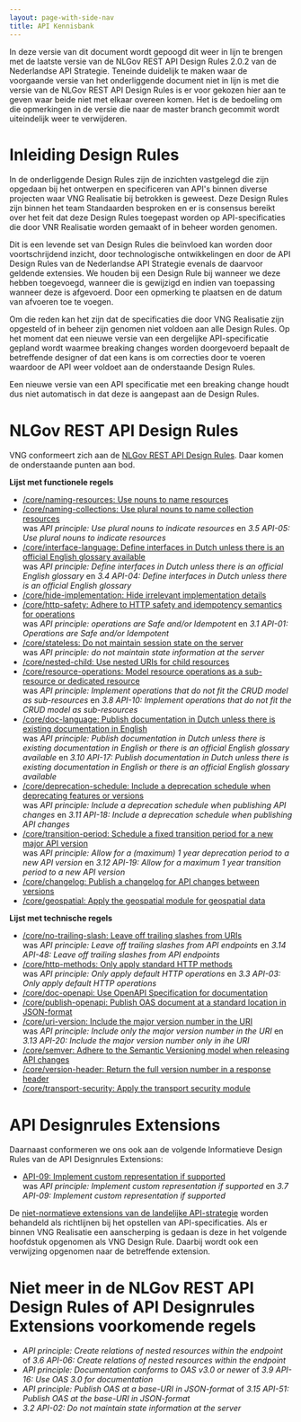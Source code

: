 ```yaml
---
layout: page-with-side-nav
title: API Kennisbank
---
```


In deze versie van dit document wordt gepoogd dit weer in lijn te brengen met de laatste versie van de NLGov REST API Design Rules 2.0.2 van de Nederlandse API Strategie. Teneinde duidelijk te maken waar de voorgaande versie van het onderliggende document niet in lijn is met die versie van de NLGov REST API Design Rules is er voor gekozen hier aan te geven waar beide niet met elkaar overeen komen. Het is de bedoeling om die opmerkingen in de versie die naar de master branch gecommit wordt uiteindelijk weer te verwijderen.

# Inleiding Design Rules

In de onderliggende Design Rules zijn de inzichten vastgelegd die zijn opgedaan bij het ontwerpen en specificeren van API's binnen diverse projecten waar VNG Realisatie bij betrokken is geweest.
Deze Design Rules zijn binnen het team Standaarden besproken en er is consensus bereikt over het feit dat deze Design Rules toegepast worden op API-specificaties die door VNR Realisatie worden gemaakt of in beheer worden genomen.

Dit is een levende set van Design Rules die beïnvloed kan worden door voortschrijdend inzicht, door technologische ontwikkelingen en door de API Design Rules van de Nederlandse API Strategie evenals de daarvoor geldende extensies. We houden bij een Design Rule bij wanneer we deze hebben toegevoegd, wanneer die is gewijzigd en indien van toepassing wanneer deze is afgevoerd. Door een opmerking te plaatsen en de datum van afvoeren toe te voegen.

Om die reden kan het zijn dat de specificaties die door VNG Realisatie zijn opgesteld of in beheer zijn genomen niet voldoen aan alle Design Rules.
Op het moment dat een nieuwe versie van een dergelijke API-specificatie gepland wordt waarmee breaking changes worden doorgevoerd bepaalt de betreffende designer of dat een kans is om correcties door te voeren waardoor de API weer voldoet aan de onderstaande Design Rules.

Een nieuwe versie van een API specificatie met een breaking change houdt dus niet automatisch in dat deze is aangepast aan de Design Rules.

# NLGov REST API Design Rules

VNG conformeert zich aan de [NLGov REST API Design Rules](https://gitdocumentatie.logius.nl/publicatie/api/adr/2.0.2/). Daar komen de onderstaande punten aan bod.

**Lijst met functionele regels**
* [/core/naming-resources: Use nouns to name resources](https://gitdocumentatie.logius.nl/publicatie/api/adr/2.0.2/#/core/naming-resources)
* [/core/naming-collections: Use plural nouns to name collection resources](https://gitdocumentatie.logius.nl/publicatie/api/adr/2.0.2/#/core/naming-collections)<br/>
  was _API principle: Use plural nouns to indicate resources_ en _3.5 API-05: Use plural nouns to indicate resources_
* [/core/interface-language: Define interfaces in Dutch unless there is an official English glossary available](https://gitdocumentatie.logius.nl/publicatie/api/adr/2.0.2/#/core/interface-language)<br/>
  was _API principle: Define interfaces in Dutch unless there is an official English glossary_ en _3.4 API-04: Define interfaces in Dutch unless there is an official English glossary_
* [/core/hide-implementation: Hide irrelevant implementation details](https://gitdocumentatie.logius.nl/publicatie/api/adr/2.0.2/#/core/hide-implementation)
* [/core/http-safety: Adhere to HTTP safety and idempotency semantics for operations](https://gitdocumentatie.logius.nl/publicatie/api/adr/2.0.2/#/core/http-safety)<br/>
  was _API principle: operations are Safe and/or Idempotent_ en _3.1 API-01: Operations are Safe and/or Idempotent_
* [/core/stateless: Do not maintain session state on the server](https://gitdocumentatie.logius.nl/publicatie/api/adr/2.0.2/#/core/stateless)<br/>
  was _API principle: do not maintain state information at the server_
* [/core/nested-child: Use nested URIs for child resources](https://gitdocumentatie.logius.nl/publicatie/api/adr/2.0.2/#/core/nested-child)
* [/core/resource-operations: Model resource operations as a sub-resource or dedicated resource](https://gitdocumentatie.logius.nl/publicatie/api/adr/2.0.2/#/core/resource-operations)<br/>
  was _API principle: Implement operations that do not fit the CRUD model as sub-resources_ en _3.8 API-10: Implement operations that do not fit the CRUD model as sub-resources_
* [/core/doc-language: Publish documentation in Dutch unless there is existing documentation in English](https://gitdocumentatie.logius.nl/publicatie/api/adr/2.0.2/#/core/doc-language)<br/>
  was _API principle: Publish documentation in Dutch unless there is existing documentation in English or there is an official English glossary available_ en _3.10 API-17: Publish documentation in Dutch unless there is existing documentation in English or there is an official English glossary available_
* [/core/deprecation-schedule: Include a deprecation schedule when deprecating features or versions](https://gitdocumentatie.logius.nl/publicatie/api/adr/2.0.2/#/core/deprecation-schedule)<br/>
  was _API principle: Include a deprecation schedule when publishing API changes_ en _3.11 API-18: Include a deprecation schedule when publishing API changes_
* [/core/transition-period: Schedule a fixed transition period for a new major API version](https://gitdocumentatie.logius.nl/publicatie/api/adr/2.0.2/#/core/transition-period)<br/>
  was _API principle: Allow for a (maximum) 1 year deprecation period to a new API version_  en _3.12 API-19: Allow for a maximum 1 year transition period to a new API version_
* [/core/changelog: Publish a changelog for API changes between versions](https://gitdocumentatie.logius.nl/publicatie/api/adr/2.0.2/#/core/changelog)
* [/core/geospatial: Apply the geospatial module for geospatial data](https://gitdocumentatie.logius.nl/publicatie/api/adr/2.0.2/#/core/geospatial)

**Lijst met technische regels**
* [/core/no-trailing-slash: Leave off trailing slashes from URIs ](https://gitdocumentatie.logius.nl/publicatie/api/adr/2.0.2/#/core/no-trailing-slash)<br/>
  was _API principle: Leave off trailing slashes from API endpoints_ en _3.14 API-48: Leave off trailing slashes from API endpoints_
* [/core/http-methods: Only apply standard HTTP methods](https://gitdocumentatie.logius.nl/publicatie/api/adr/2.0.2/#/core/http-methods)<br/>
  was _API principle: Only apply default HTTP operations_ en _3.3 API-03: Only apply default HTTP operations_
* [/core/doc-openapi: Use OpenAPI Specification for documentation](https://gitdocumentatie.logius.nl/publicatie/api/adr/2.0.2/#/core/doc-openapi)
* [/core/publish-openapi: Publish OAS document at a standard location in JSON-format](https://gitdocumentatie.logius.nl/publicatie/api/adr/2.0.2/#/core/publish-openapi)
* [/core/uri-version: Include the major version number in the URI](https://gitdocumentatie.logius.nl/publicatie/api/adr/2.0.2/#/core/uri-version)<br/>
  was _API principle: Include only the major version number in the URI_ en _3.13 API-20: Include the major version number only in ihe URI_
* [/core/semver: Adhere to the Semantic Versioning model when releasing API changes](https://gitdocumentatie.logius.nl/publicatie/api/adr/2.0.2/#/core/semver)
* [/core/version-header: Return the full version number in a response header](https://gitdocumentatie.logius.nl/publicatie/api/adr/2.0.2/#/core/version-header)
* [/core/transport-security: Apply the transport security module](https://gitdocumentatie.logius.nl/publicatie/api/adr/2.0.2/#/core/transport-security)

# API Designrules Extensions

Daarnaast conformeren we ons ook aan de volgende Informatieve Design Rules van de API Designrules Extensions:

* [API-09: Implement custom representation if supported](https://docs.geostandaarden.nl/api/API-Strategie-ext/#api-09)<br/>was _API principle: Implement custom representation if supported_ en _3.7 API-09: Implement custom representation if supported_

De [niet-normatieve extensions van de landelijke API-strategie](https://docs.geostandaarden.nl/api/API-Strategie-ext) worden behandeld als richtlijnen bij het opstellen van API-specificaties. Als er binnen VNG Realisatie een aanscherping is gedaan is deze in het volgende hoofdstuk opgenomen als VNG Design Rule. Daarbij wordt ook een verwijzing opgenomen naar de betreffende extension.

# Niet meer in de NLGov REST API Design Rules of API Designrules Extensions voorkomende regels

- _API principle: Create relations of nested resources within the endpoint_ of _3.6 API-06: Create relations of nested resources within the endpoint_
- _API principle: Documentation conforms to OAS v3.0 or newer_ of _3.9 API-16: Use OAS 3.0 for documentation_
- _API principle: Publish OAS at a base-URI in JSON-format_ of _3.15 API-51: Publish OAS at the base-URI in JSON-format_
- _3.2 API-02: Do not maintain state information at the server_
